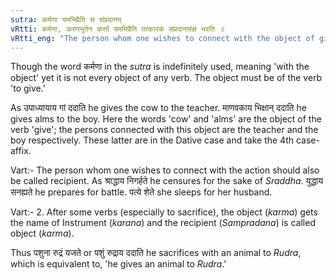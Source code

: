 ```yaml
---
sutra: कर्मणा यमभिप्रैति स संप्रदानम्
vRtti: कर्मणा, करणभूतेन कर्त्ता यमभिप्रैति तत्कारकं संप्रदानसंज्ञं भवति ॥
vRtti_eng: "The person whom one wishes to connect with the object of giving, is called _Sampradana_ or recipient."
---
```

Though the word कर्मणा in the _sutra_ is indefinitely used, meaning 'with the object' yet it is not every object of any verb. The object must be of the verb 'to give.'

As उपाध्यायाय गां ददाति he gives the cow to the teacher. माणवकाय भिक्षान् ददाति he gives alms to the boy. Here the words 'cow' and 'alms' are the object of the verb 'give'; the persons connected with this object are the teacher and the boy respectively. These latter are in the Dative case and take the 4th case-affix.

Vart:- The person whom one wishes to connect with the action should also be called recipient. As श्राद्धाय निगर्हते he censures for the sake of _Sraddha_. युद्धाय सनह्यते he prepares for battle. पत्ये शेते she sleeps for her husband.

Vart:- 2. After some verbs (especially to sacrifice), the object (_karma_) gets the name of Instrument (_karana_) and the recipient (_Sampradana_) is called object (_karma_).

Thus पशुना रुद्रं यजते or पशुं रुद्राय ददाति he sacrifices with an animal to _Rudra_, which is equivalent to, 'he gives an animal to _Rudra_.'
